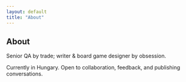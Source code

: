 ```yaml
---
layout: default
title: "About"
---
```

<section class="hero">
  <h1>About</h1>
  <p class="muted">Senior QA by trade; writer & board game designer by obsession.</p>
</section>
<section class="box">
  <p>Currently in Hungary. Open to collaboration, feedback, and publishing conversations.</p>
</section>
